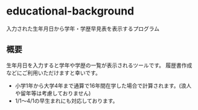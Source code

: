 # educational-background
入力された生年月日から学年・学歴早見表を表示するプログラム

## 概要
生年月日を入力すると学年や学歴の一覧が表示されるツールです。
履歴書作成などにご利用いただけますと幸いです。
<ul>
  <li>小学1年から大学4年まで通算で16年間在学した場合で計算されます。(浪人や留年等は考慮しておりません)</li>
  <li>1/1～4/1の早生まれにも対応しております。</li>
</ul>
